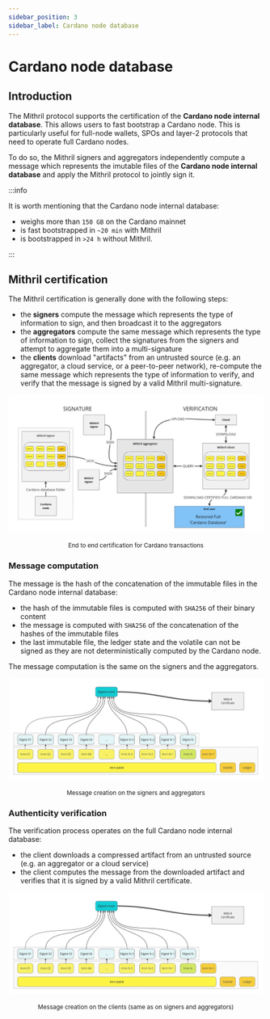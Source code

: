 ```yaml
---
sidebar_position: 3
sidebar_label: Cardano node database
---
```


# Cardano node database

## Introduction

The Mithril protocol supports the certification of the **Cardano node internal database**. This allows users to fast bootstrap a Cardano node.
This is particularly useful for full-node wallets, SPOs and layer-2 protocols that need to operate full Cardano nodes.

To do so, the Mithril signers and aggregators independently compute a message which represents the imutable files of the **Cardano node internal database** and apply the Mithril protocol to jointly sign it.

:::info

It is worth mentioning that the Cardano node internal database:

- weighs more than `150 GB` on the Cardano mainnet
- is fast bootstrapped in `~20 min` with Mithril
- is bootstrapped in `>24 h` without Mithril.

:::

## Mithril certification

The Mithril certification is generally done with the following steps:

- the **signers** compute the message which represents the type of information to sign, and then broadcast it to the aggregators
- the **aggregators** compute the same message which represents the type of information to sign, collect the signatures from the signers and attempt to aggregate them into a multi-signature
- the **clients** download "artifacts" from an untrusted source (e.g. an aggregator, a cloud service, or a peer-to-peer network), re-compute the same message which represents the type of information to verify, and verify that the message is signed by a valid Mithril multi-signature.

[![Design of the certification of the Cardano node internal database](./images/cardano-node-database/end-to-end-process.jpg)](./images/cardano-node-database/end-to-end-process.jpg)
<small><center>End to end certification for Cardano transactions</center></small>

### Message computation

The message is the hash of the concatenation of the immutable files in the Cardano node internal database:

- the hash of the immutable files is computed with `SHA256` of their binary content
- the message is computed with `SHA256` of the concatenation of the hashes of the immutable files
- the last immutable file, the ledger state and the volatile can not be signed as they are not deterministically computed by the Cardano node.

The message computation is the same on the signers and the aggregators.

[![Design of the certification of the Cardano node internal database](./images/cardano-node-database/message.jpg)](./images/cardano-node-database/message.jpg)
<small><center>Message creation on the signers and aggregators</center></small>

### Authenticity verification

The verification process operates on the full Cardano node internal database:

- the client downloads a compressed artifact from an untrusted source (e.g. an aggregator or a cloud service)
- the client computes the message from the downloaded artifact and verifies that it is signed by a valid Mithril certificate.

[![Design of the certification of the Cardano node internal database](./images/cardano-node-database/message.jpg)](./images/cardano-node-database/message.jpg)
<small><center>Message creation on the clients (same as on signers and aggregators)</center></small>
